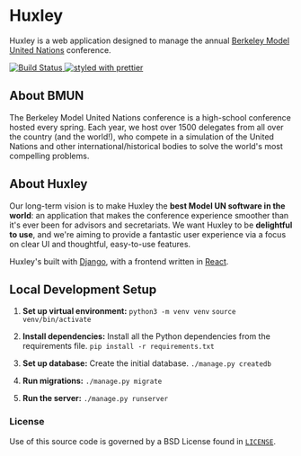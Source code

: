 # Huxley
Huxley is a web application designed to manage the annual [Berkeley Model United Nations](http://bmun.org/) conference.

[
![Build Status](https://travis-ci.org/bmun/huxley.svg?branch=master)
](https://travis-ci.org/bmun/huxley)
[
![styled with prettier](https://img.shields.io/badge/styled_with-prettier-ff69b4.svg)
](https://github.com/prettier/prettier)


## About BMUN
The Berkeley Model United Nations conference is a high-school conference hosted every spring. Each year, we host over 1500 delegates from all over the country (and the world!), who compete in a simulation of the United Nations and other international/historical bodies to solve the world's most compelling problems.

## About Huxley
Our long-term vision is to make Huxley the **best Model UN software in the world**: an application that makes the conference experience smoother than it's ever been for advisors and secretariats. We want Huxley to be **delightful to use**, and we're aiming to provide a fantastic user experience via a focus on clear UI and thoughtful, easy-to-use features.

Huxley's built with [Django](http://www.djangoproject.com), with a frontend written in [React](http://facebook.github.io/react/).

## Local Development Setup
1. **Set up virtual environment:**
   `python3 -m venv venv`
   `source venv/bin/activate`

2. **Install dependencies:** Install all the Python dependencies from the requirements file.
   `pip install -r requirements.txt`

3. **Set up database:** Create the initial database.
   `./manage.py createdb`

4. **Run migrations:**
   `./manage.py migrate`

5. **Run the server:**
   `./manage.py runserver`

### License
Use of this source code is governed by a BSD License found in [`LICENSE`](LICENSE).